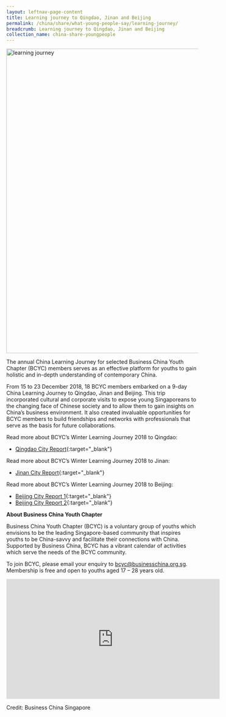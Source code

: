 ```yaml
---
layout: leftnav-page-content
title: Learning journey to Qingdao, Jinan and Beijing
permalink: /china/share/what-young-people-say/learning-journey/
breadcrumb: Learning journey to Qingdao, Jinan and Beijing
collection_name: china-share-youngpeople
---
```


<img src="\images\china-youngpeople\Winter-Learning-Journey-Dec-2018.jpg" alt="learning journey" style="width:800px;" />

The annual China Learning Journey for selected Business China Youth Chapter (BCYC) members serves as an effective platform for youths to gain holistic and in-depth understanding of contemporary China.

From 15 to 23 December 2018, 18 BCYC members embarked on a 9-day China Learning Journey to Qingdao, Jinan and Beijing. This trip incorporated cultural and corporate visits to expose young Singaporeans to the changing face of Chinese society and to allow them to gain insights on China’s business environment. It also created invaluable opportunities for BCYC members to build friendships and networks with professionals that serve as the basis for future collaborations.

Read more about BCYC’s Winter Learning Journey 2018 to Qingdao:

- [Qingdao City Report](/resources/1.-Qingdao-City-Report-opt.pdf){:target="_blank"}

Read more about BCYC’s Winter Learning Journey 2018 to Jinan:

- [Jinan City Report](/resources/2.-Jinan-City-Report-opt.pdf){:target="_blank"}

Read more about BCYC’s Winter Learning Journey 2018 to Beijing:

- [Beijing City Report 1](/resources/3.-Group-City-Report-Beijing-opt.pdf){:target="_blank"}
- [Beijing City Report 2](/resources/4.-Beijing-City-Report.pdf){:target="_blank"}

**About Business China Youth Chapter**

Business China Youth Chapter (BCYC) is a voluntary group of youths which envisions to be the leading Singapore-based community that inspires youths to be China-savvy and facilitate their connections with China. Supported by Business China, BCYC has a vibrant calendar of activities which serve the needs of the BCYC community.

To join BCYC, please email your enquiry to [bcyc@businesschina.org.sg](mailto:bcyc@businesschina.org.sg). Membership is free and open to youths aged 17 – 28 years old.

<div class="bp-youtube">
<iframe width="560" height="315" src="https://www.youtube.com/embed/CvTCsN-d9A8" frameborder="0" allow="accelerometer; autoplay; encrypted-media; gyroscope; picture-in-picture" allowfullscreen></iframe>
</div>

Credit: Business China Singapore